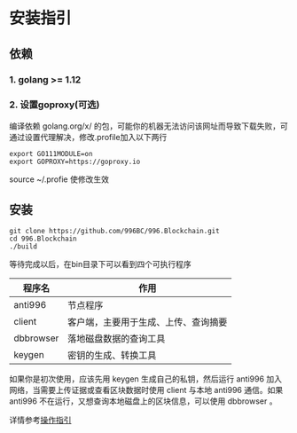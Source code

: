 # 安装指引

## 依赖

### 1. golang >= 1.12

### 2. 设置goproxy(可选)

编译依赖 golang.org/x/ 的包，可能你的机器无法访问该网址而导致下载失败，可通过设置代理解决，修改.profile加入以下两行

```
export GO111MODULE=on
export GOPROXY=https://goproxy.io
```

source ~/.profie  使修改生效

## 安装

```shell
git clone https://github.com/996BC/996.Blockchain.git
cd 996.Blockchain
./build
```

等待完成以后，在bin目录下可以看到四个可执行程序 

程序名 | 作用
--- | --
anti996 | 节点程序
client | 客户端，主要用于生成、上传、查询摘要
dbbrowser | 落地磁盘数据的查询工具
keygen | 密钥的生成、转换工具

如果你是初次使用，应该先用 keygen 生成自己的私钥，然后运行 anti996 加入网络，当需要上传证据或查看区块数据时使用 client 与本地 anti996 通信。如果 anti996 不在运行，又想查询本地磁盘上的区块信息，可以使用 dbbrowser 。

详情参考[操作指引](/doc/instructions.md)



